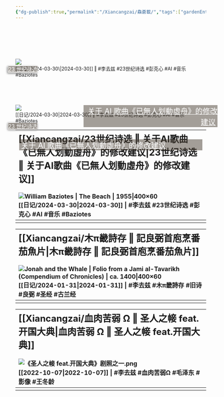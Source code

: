 ```yaml
---
{"dg-publish":true,"permalink":"/Xiancangzai/鱻蒼載/","tags":["gardenEntry"],"created":"2024-04-12T11:51:59.013+08:00"}
---
```



<div style="position:relative;">
	<div style="position:relative;
	            z-index:2;
	            top:100px;">
		<ins style="color:white;
		            font-size:1em;
		            margin-left:-20px;
		            background-color:rgba(74, 64, 53, 0.5);
		            border-style:solid;
		            border-width:1px;
		            border-radius:3px;
		            line-height:2;
		            box-shadow: -2px 2px 5px #888888 ;">
		    23 世纪诗选
		</ins>
	</div>
	<a href="https://www.xiancangzai.com/Xiancangzai/23%E4%B8%96%E7%BA%AA%E8%AF%97%E9%80%89%20%E2%80%96%20%E5%85%B3%E4%BA%8EAI%E6%AD%8C%E6%9B%B2%E3%80%8A%E5%B7%B2%E7%84%A1%E4%BA%BA%E5%88%92%E5%8B%95%E8%99%9B%E8%88%9F%E3%80%8B%E7%9A%84%E4%BF%AE%E6%94%B9%E5%BB%BA%E8%AE%AE/">
		<div style="position:relative;
		            z-index:2;
		            top:180px;
		            margin-left:180px;
		            margin-right:-30px;
		            background-color:rgba(74, 64, 53, 0.5); text-align:right;">
			<ins style="color:white;
			            font-size:1.4em;
			            margin-left:5px;
			            margin-right:5px;">
			    关于 AI 歌曲《已無人划動虛舟》的修改建议<br/>
			</ins>
		</div>
		<img src="https://whitneymedia.org/assets/artwork/1202/56_12_cropped.jpeg" class="cropped1">
    </a>
</div>
<span style="position:relative;
             top:0px;
             font-size:0.9em;">
    [[日记/2024-03-30\|2024-03-30]] ‖ #李去兹 #23世纪诗选 #彭克心 #AI #音乐 #Baziotes
</span>

<a href="https://www.xiancangzai.com/Xiancangzai/23%E4%B8%96%E7%BA%AA%E8%AF%97%E9%80%89%20%E2%80%96%20%E5%85%B3%E4%BA%8EAI%E6%AD%8C%E6%9B%B2%E3%80%8A%E5%B7%B2%E7%84%A1%E4%BA%BA%E5%88%92%E5%8B%95%E8%99%9B%E8%88%9F%E3%80%8B%E7%9A%84%E4%BF%AE%E6%94%B9%E5%BB%BA%E8%AE%AE/"><div style="position:relative;"><div style="position:relative;z-index:3;top:100px;margin-left:0px;"><ins style="color:white;font-size:1em;margin-left:-20px;background-color:rgba(74, 64, 53, 0.6);border-style:solid;border-width:1px;border-radius:3px;line-height:2;box-shadow: -1px 1px 5px #888888;">23 世纪诗选</ins></div><div style="position:relative;z-index:2;top:120px;margin-left:10px;margin-right:10px;background-color:rgba(74, 64, 53, 0.5);"><ins style="color:white;font-size:1.4em;margin-left:5px;margin-right:5px;">关于 AI 歌曲《已無人划動虛舟》的修改建议</ins></div><img src="https://whitneymedia.org/assets/artwork/1202/56_12_cropped.jpeg" class="cropped1"></div></a><span style="position: relative;top: 0px;font-size:0.9em;">[[日记/2024-03-30\|2024-03-30]] ‖ #李去兹 #23世纪诗选 #彭克心 #AI #音乐 #Baziotes</span>

| <font size="5">[[Xiancangzai/23世纪诗选 ‖ 关于AI歌曲《已無人划動虛舟》的修改建议\|23世纪诗选 ‖ 关于AI歌曲《已無人划動虛舟》的修改建议]]</font><br><br>![William Baziotes \| The Beach \| 1955\|400×60](https://whitneymedia.org/assets/artwork/1202/56_12_cropped.jpeg)<br>[[日记/2024-03-30\|2024-03-30]]  \|  #李去兹  #23世纪诗选  #彭克心 #AI #音乐 #Baziotes |
|:-------------------------------------------------------------------------------------------------------------------------------------------------------------------------------------------------------------------------------------------- |
|                                                                                                                                                                                                                                               |

| <font size="5">[[Xiancangzai/木π畿詩存 ‖ 記良弼首庖烹番茄魚片\|木π畿詩存 ‖ 記良弼首庖烹番茄魚片]]</font><br><br>![Jonah and the Whale \| Folio from a Jami al-Tavarikh (Compendium of Chronicles) \| ca. 1400\|400×60](https://www.artbible.info/images/anoniem_jona_walvis_grt.jpg)<br>[[日记/2024-01-31\|2024-01-31]]  \|  #李去兹  #木π畿詩存 #旧诗 #良弼 #圣经 #古兰经 |
|:---------------------------------------------------------------------------------------------------------------------------------------------------------------------------------------------------------------------------------------------------------------------------- |
|                                                                                                                                                                                                                                                                               |

| <font size="5">[[Xiancangzai/血肉苦弱 Ω ‖ 圣人之帹 feat.开国大典\|血肉苦弱 Ω ‖ 圣人之帹 feat.开国大典]]</font><br><br>![《圣人之帹 feat.开国大典》剧照之一.png](/img/user/%E9%99%84%E4%BB%B6/%E9%99%84%E4%BB%B62024/%E3%80%8A%E5%9C%A3%E4%BA%BA%E4%B9%8B%E5%B8%B9%20feat.%E5%BC%80%E5%9B%BD%E5%A4%A7%E5%85%B8%E3%80%8B%E5%89%A7%E7%85%A7%E4%B9%8B%E4%B8%80.png)<br>[[2022-10-07\|2022-10-07]]  \|  #李去兹 #血肉苦弱Ω #毛泽东 #影像 #王冬龄  |
|:--------------------------------------------------------------------------------------------------------------------------------------- |
|                                                                                                                                          |
